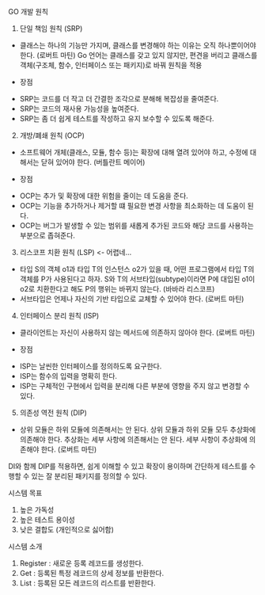 GO 개발 원칙
1. 단일 책임 원칙 (SRP)
* 클래스는 하나의 기능만 가지며, 클래스를 변경해야 하는 이유는 오직 하나뿐이어야 한다. (로버트 마틴)
Go 언어는 클래스를 갖고 있지 않지만, 편견을 버리고 클래스를 객체(구조체, 함수, 인터페이스 또는 패키지)로 바꿔 원칙을 적용

 - 장점
 * SRP는 코드를 더 작고 더 간결한 조각으로 분해해 복잡성을 줄여준다.
 * SRP는 코드의 재사용 가능성을 높여준다.
 * SRP는 좀 더 쉽게 테스트를 작성하고 유지 보수할 수 있도록 해준다.
 
 2. 개방/폐쇄 원칙 (OCP)
 * 소프트웨어 개체(클래스, 모듈, 함수 등)는 확장에 대해 열려 있어야 하고, 수정에 대해서는 닫혀 있어야 한다. (버틀란트 메이어)
 
 - 장점
 * OCP는 추가 및 확장에 대한 위험을 줄이는 데 도움을 준다.
 * OCP는 기능을 추가하거나 제거할 떄 필요한 변경 사항을 최소화하는 데 도움이 된다.
 * OCP는 버그가 발생할 수 있는 범위를 새롭게 추가된 코드와 해당 코드를 사용하는 부분으로 좁혀준다.
 
3. 리스코프 치환 원칙 (LSP) <- 어렵네...
 * 타입 S의 객체 o1과 타입 T의 인스턴스 o2가 있을 때, 어떤 프로그램에서 타입 T의 객체를 P가 사용된다고 하자. 
 S와 T의 서브타입(subtype)이라면 P에 대입된 o1이 o2로 치환한다고 해도 P의 행위는 바뀌지 않는다. (바바라 리스코프)
 * 서브타입은 언제나 자신의 기반 타입으로 교체할 수 있어야 한다. (로버트 마틴)
 
 4. 인터페이스 분리 원칙 (ISP)
 * 클라이언트는 자신이 사용하지 않는 메서드에 의존하지 않아야 한다. (로버트 마틴)
 
 - 장점
 * ISP는 날씬한 인터페이스를 정의하도록 요구한다.
 * ISP는 함수의 입력을 명확히 한다.
 * ISP는 구체적인 구현에서 입력을 분리해 다른 부분에 영향을 주지 않고 변경할 수 있다.
 
 5. 의존성 역전 원칙 (DIP)
 * 상위 모듈은 하위 모듈에 의존해서는 안 된다. 상위 모듈과 하위 모듈 모두 추상화에 의존해야 한다. 추상화는 세부 사항에 의존해서는 안 된다.
 세부 사항이 추상화에 의존해야 한다. (로버트 마틴)
 
  DI와 함께 DIP를 적용하면, 쉽게 이해할 수 있고 확장이 용이하며 간단하게 테스트를 수행할 수 있는 잘 분리된 패키지를 정의할 수 있다.
  
 시스템 목표
 1. 높은 가독성
 2. 높은 테스트 용이성
 3. 낮은 결합도 (개인적으로 싫어함)
 
 시스템 소개
 1. Register : 새로운 등록 레코드를 생성한다.
 2. Get : 등록된 특정 레코드의 상세 정보를 반환한다.
 3. List : 등록된 모든 레코드의 리스트를 반환한다.
 
 
